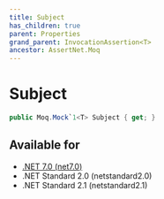 ```yaml
---
title: Subject
has_children: true
parent: Properties
grand_parent: InvocationAssertion<T>
ancestor: AssertNet.Moq
---
```

# Subject

```csharp
public Moq.Mock`1<T> Subject { get; }
```



## Available for
- [.NET 7.0 (net7.0)](https://versionsof.net/core/7.0/)
- .NET Standard 2.0 (netstandard2.0)
- .NET Standard 2.1 (netstandard2.1)
